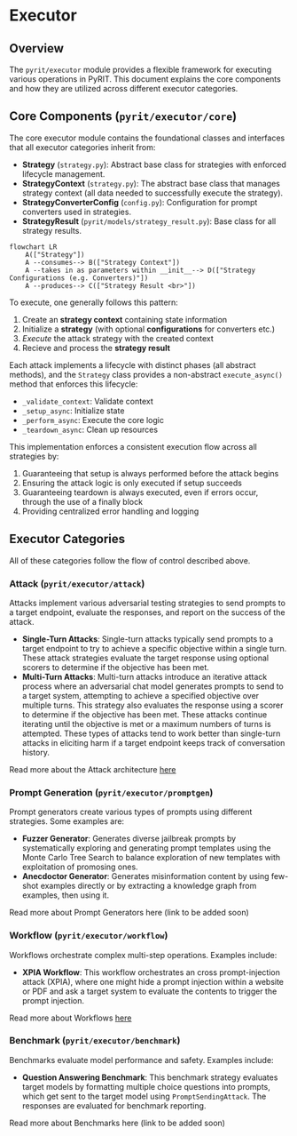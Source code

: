 # Executor

## Overview

The `pyrit/executor` module provides a flexible framework for executing various operations in PyRIT. This document explains the core components and how they are utilized across different executor categories.

## Core Components (`pyrit/executor/core`)

The core executor module contains the foundational classes and interfaces that all executor categories inherit from:

- **Strategy** (`strategy.py`): Abstract base class for strategies with enforced lifecycle management.
- **StrategyContext** (`strategy.py`): The abstract base class that manages strategy context (all data needed to successfully execute the strategy).
- **StrategyConverterConfig** (`config.py`): Configuration for prompt converters used in strategies.
- **StrategyResult** (`pyrit/models/strategy_result.py`): Base class for all strategy results.

```{mermaid}
flowchart LR
    A(["Strategy"])
    A --consumes--> B(["Strategy Context"])
    A --takes in as parameters within __init__--> D(["Strategy Configurations (e.g. Converters)"])
    A --produces--> C(["Strategy Result <br>"])
```

To execute, one generally follows this pattern:
1. Create an **strategy context** containing state information
2. Initialize a **strategy** (with optional **configurations** for converters etc.)
3. _Execute_ the attack strategy with the created context
4. Recieve and process the **strategy result**

Each attack implements a lifecycle with distinct phases (all abstract methods), and the `Strategy` class provides a non-abstract `execute_async()` method that enforces this lifecycle:
* `_validate_context`: Validate context
* `_setup_async`: Initialize state
* `_perform_async`: Execute the core  logic
* `_teardown_async`: Clean up resources

This implementation enforces a consistent execution flow across all strategies by:
1. Guaranteeing that setup is always performed before the attack begins
2. Ensuring the attack logic is only executed if setup succeeds
3. Guaranteeing teardown is always executed, even if errors occur, through the use of a finally block
4. Providing centralized error handling and logging

## Executor Categories

All of these categories follow the flow of control described above.

### Attack (`pyrit/executor/attack`)

Attacks implement various adversarial testing strategies to send prompts to a target endpoint, evaluate the responses, and report on the success of the attack.

- **Single-Turn Attacks**: Single-turn attacks typically send prompts to a target endpoint to try to achieve a specific objective within a single turn. These attack strategies evaluate the target response using optional scorers to determine if the objective has been met.
- **Multi-Turn Attacks**: Multi-turn attacks introduce an iterative attack process where an adversarial chat model generates prompts to send to a target system, attempting to achieve a specified objective over multiple turns. This strategy also evaluates the response using a scorer to determine if the objective has been met. These attacks continue iterating until the objective is met or a maximum numbers of turns is attempted. These types of attacks tend to work better than single-turn attacks in eliciting harm if a target endpoint keeps track of conversation history.

Read more about the Attack architecture [here](../executor/attack/0_attack.md)

### Prompt Generation (`pyrit/executor/promptgen`)

Prompt generators create various types of prompts using different strategies. Some examples are:

- **Fuzzer Generator**: Generates diverse jailbreak prompts by systematically exploring and generating prompt templates using the Monte Carlo Tree Search to balance exploration of new templates with exploitation of promosing ones.
- **Anecdoctor Generator**: Generates misinformation content by using few-shot examples directly or by extracting a knowledge graph from examples, then using it.

Read more about Prompt Generators here (link to be added soon)

### Workflow (`pyrit/executor/workflow`)

Workflows orchestrate complex multi-step operations. Examples include:

- **XPIA Workflow**: This workflow orchestrates an cross prompt-injection attack (XPIA), where one might hide a prompt injection within a website or PDF and ask a target system to evaluate the contents to trigger the prompt injection.

Read more about Workflows [here](../executor/workflow/0_workflow.md)


### Benchmark (`pyrit/executor/benchmark`)

Benchmarks evaluate model performance and safety. Examples include:

- **Question Answering Benchmark**: This benchmark strategy evaluates target models by formatting multiple choice questions into prompts, which get sent to the target model using `PromptSendingAttack`. The responses are evaluated for benchmark reporting.

Read more about Benchmarks here (link to be added soon)
